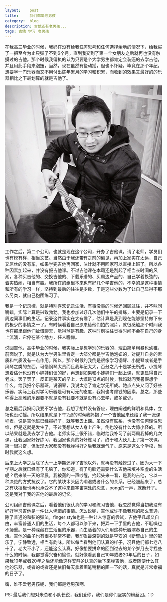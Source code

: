 ```yaml
---
layout:    post
title:     我们都爱老男孩
category:  blog
description: 吉他还有老男孩...
tags: 吉他 学习 老男孩
---
```

在我高三毕业的时候，我妈在没有给我任何思考和任何选择余地的情况下，给我买了一把至今为止只弹了不到6个月，直到我交到了第一个女朋友之后就再也没有触摸过的吉他。那个时候我偏执的认为只要是个大学男生都肯定会装逼的去学吉他，并且用此手段来泡妞，当然，现在虽然有些动摇，但也不怀疑。毕竟在那个年纪，想要学一门乐器而又不用付出陈年累月的学习和积累，而收到的效果又最好的的乐器相比之下最划算的就是吉他了。

![midashi](/images/2012/mizong.jpg)

工作之后，第二个公司，也就是现在这个公司，开办了吉他课，请了老师，学员们也有模有样，相当文艺。当然由于我还带有之前的偏见，再加上家实在太远，自己又屌丝的没有车，如果学完吉他再回家，估计就不用回家可以直接上班了。所以各种因素加起来，并没有报吉他课。不过吉他课在本司还是刮起了相当长时间的风潮，各种买吉他的、交换吉他的、下载乐谱的、买周边产品的、自己学着换弦的，着实热闹，相当有趣。我所在的组里本来也有好几个学吉他的，不幸的是这种事情和所有的学习一样，坚持到最后的往往是少数，于是这些少数为了让自己显得不那么另类，就自己抱团练习了。

我是一个记录控，就是特别喜欢记录生活，有事没事的时候还回顾过往，并不味同嚼蜡，实际上算是兴致勃勃。我也参加过好几次他们中午的排练，主要是记录一下周边同事们的生活。记录这件事实在太有趣了，估计算是我到现在能够坚持做下来的极少的事情之一了。有时候看着自己原来给他们拍的照片，就很感触那个时间我也在那里跟他们扯蛋聊天，觉得煞是有趣。这种时刻往往觉得时间不会在自己的身上流淌，它停在某个地方，任人瞻仰。

说回吉他，高中毕业的时候，我实际上是想学别的乐器的，理由简单粗暴也幼稚，前面说了，就是认为大学男生里肯定一大部分都是学吉他泡妞的，对提升自身的素质和气质没有一点作用。所以，那个时候的我倒是很像学习钢琴、小提琴或者是手风琴之类的东西。可惜钢琴太贵而且我年纪太大，百分之八十是学无所成，小提琴想着估计也没有小娃娃们谈的好，再想到如果和小娃娃们一起上课，就更显得自己老成。罢了罢了。反正是某天的早上，大概是12点的时候，我妈就问我暑假想学什么，给我报个乐器班，说钢琴，我说太老了肯定学无所成。她点点头又问了好些乐器，实际上我对学习乐器是可有可无的态度，我妈也考虑钱的因素，总之，那些称得上高雅的乐器要不就是没有钱要不就是没有心去学，或多或少。

总之最后我妈问我要不学吉他，我想了想并没有答应，理由阐述的鲜明和具体，立场也没动摇。所以结果就是下午2点的时候我妈抱了一个吉他回来还给了我一张课程表，说是吉他班已经报好了，就等我去上课。虽然没有联系，也没有任何理性思维，但是这就是发生了，不过我想从女人身上产生，倒也没有什么大惊小怪的。所以结果就是我去学了吉他。老师实际上很不错，临时给我补习了前两周我掉的几次课，让我回家好好练习，我回家也真的好好练习了，终于和大伙儿上了第一次课。第一很兴奋，但发现大家都没有我弹得好之后我就泄气了。原来是这么个学校，当时我就这么想。

后来上大学之后除了大一上学期还弹了吉他以外，就再没有触摸过了。因为大一下学期之后就已经有了电脑了，你知道，有了电脑还需要什么吉他来填补空虚的生活呢？后来某一天的早晨，我被轰的一声吵醒，抬起头来一看，是我的吉他，它以一种决绝的方式抗议了。它的某块木头因为潮湿或者什么的关系，已经翘起来了，总之有块挡板也再也承受不了这种来自宇宙深处的怨念，pong的一声，就断开了。这是我对于我的吉他的最后的记忆。

公司组织吉他课之后，看着他们很认真的学习和练习吉他，我忽然觉得当初我没有好好学习吉他是一件让人惋惜的事情。怎么说呢，吉他或许不像我想的那么普通，除了普通的和弦的弹法，finger style也是一种让人惊喜的尝试，吉他平凡却又自由，丰富普通人们的生活，每个人都可以停下来，把弄一下手里的吉他，不聒噪也不凝重。是一种深藏在生活里的乐器，而生活着的人们用这种乐器演奏自己的生活。吉他的曲子也有很多非常不错，我印象最深刻的就是李安的《断臂山》里的配乐了，宁静致远，相当有韵味。所以每当看到他们认真的样子，况且他们都七老八十了，老大不小了，还能这么认真，好像想要拼命的回到过去的某个岁月去寻找些什么的时候，我都觉得兴奋和愉快，就好像看到自己10年或者20年后的日子，如果我10年或者20年之后还能像这样安静的认真的坐下来弹吉他，或者随便什么其他的乐器，或者的或者还是依旧每天拿着画笔稍稍的画一下的话，真就是非常幸福的日子了。

嗨，谁不爱老男孩呢，我们都是老男孩啊。

PS: 最后我们想对米总和小队长说，我们爱你，我们是你们坚实的粉丝团。：D